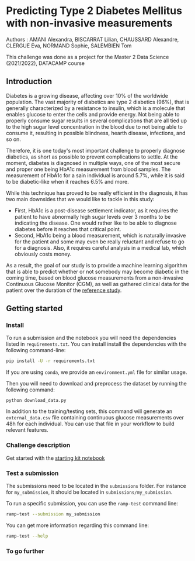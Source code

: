 # Predicting Type 2 Diabetes Mellitus with non-invasive measurements

Authors : AMANI Alexandra, BISCARRAT Lilian, CHAUSSARD Alexandre, CLERGUE Eva, NORMAND Sophie, SALEMBIEN Tom

This challenge was done as a project for the Master 2 Data Science (2021/2022), DATACAMP course

## Introduction

Diabetes is a growing disease, affecting over 10% of the worldwide population. The vast majority of diabetics are type 2 diabetics (96%), that is generally characterized by a resistance to insulin, which is a molecule that enables glucose to enter the cells and provide energy. Not being able to properly consume sugar results in several complications that are all tied up to the high sugar level concentration in the blood due to not being able to consume it, resulting in possible blindness, hearth disease, infections, and so on.

Therefore, it is one today's most important challenge to properly diagnose diabetics, as short as possible to prevent complications to settle. At the moment, diabetes is diagnosed in multiple ways, one of the most secure and proper one being HbA1c measurement from blood samples. The measurement of HbA1c for a sain individual is around 5.7%, while it is said to be diabetic-like when it reaches 6.5% and more.

While this technique has proved to be really efficient in the diagnosis, it has two main downsides that we would like to tackle in this study:

- First, HbA1c is a post-disease settlement indicator, as it requires the patient to have abnormally high sugar levels over 3 months to be indicating the disease. One would rather like to be able to diagnose diabetes before it reaches that critical point.
- Second, HbA1c being a blood measurement, which is naturally invasive for the patient and some may even be really reluctant and refuse to go for a diagnosis. Also, it requires careful analysis in a medical lab, which obviously costs money.

As a result, the goal of our study is to provide a machine learning algorithm that is able to predict whether or not somebody may become diabetic in the coming time, based on blood glucose measurements from a non-invasive Continuous Glucose Monitor (CGM), as well as gathered clinical data for the patient over the duration of the [reference study](https://journals.plos.org/plosone/article?id=10.1371/journal.pone.0225817#sec018).

## Getting started

### Install

To run a submission and the notebook you will need the dependencies listed
in `requirements.txt`. You can install install the dependencies with the
following command-line:

```bash
pip install -U -r requirements.txt
```

If you are using `conda`, we provide an `environment.yml` file for similar
usage.

Then you will need to download and preprocess the dataset by running the following command:
```
python download_data.py
```

In addition to the training/testing sets, this command will generate an `external_data.csv` file containing continuous glucose measurements over 48h for each individual. You can use that file in your workflow to build relevant features.

### Challenge description

Get started with the [starting kit notebook](DT2_starting_kit.ipynb)


### Test a submission

The submissions need to be located in the `submissions` folder. For instance
for `my_submission`, it should be located in `submissions/my_submission`.

To run a specific submission, you can use the `ramp-test` command line:

```bash
ramp-test --submission my_submission
```

You can get more information regarding this command line:

```bash
ramp-test --help
```

### To go further
